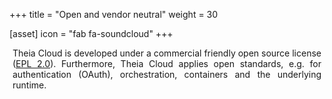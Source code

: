 +++
title = "Open and vendor neutral"
weight = 30

[asset]
  icon = "fab fa-soundcloud"
+++

<p style="margin-left: 5px; margin-right: 5px; text-align: justify">
Theia Cloud is developed under a commercial friendly open source license (<a href="https://raw.githubusercontent.com/eclipsesource/theia-cloud/main/LICENSE">EPL 2.0</a>).
Furthermore, Theia Cloud applies open standards, e.g. for authentication (OAuth), orchestration, containers and the underlying runtime.
</p>
